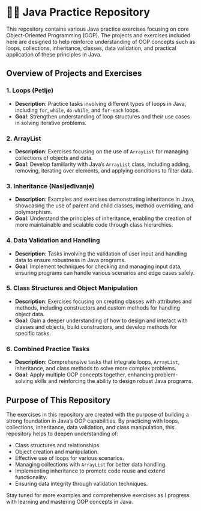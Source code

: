 # 🧑‍💻 Java Practice Repository

This repository contains various Java practice exercises focusing on core Object-Oriented Programming (OOP). The projects and exercises included here are designed to help reinforce understanding of OOP concepts such as loops, collections, inheritance, classes, data validation, and practical application of these principles in Java.

## Overview of Projects and Exercises

### 1. Loops (Petlje)
- **Description**: Practice tasks involving different types of loops in Java, including `for`, `while`, `do-while`, and `for-each` loops.
- **Goal**: Strengthen understanding of loop structures and their use cases in solving iterative problems.

### 2. ArrayList
- **Description**: Exercises focusing on the use of `ArrayList` for managing collections of objects and data.
- **Goal**: Develop familiarity with Java’s `ArrayList` class, including adding, removing, iterating over elements, and applying conditions to filter data.

### 3. Inheritance (Nasljeđivanje)
- **Description**: Examples and exercises demonstrating inheritance in Java, showcasing the use of parent and child classes, method overriding, and polymorphism.
- **Goal**: Understand the principles of inheritance, enabling the creation of more maintainable and scalable code through class hierarchies.

### 4. Data Validation and Handling
- **Description**: Tasks involving the validation of user input and handling data to ensure robustness in Java programs.
- **Goal**: Implement techniques for checking and managing input data, ensuring programs can handle various scenarios and edge cases safely.

### 5. Class Structures and Object Manipulation
- **Description**: Exercises focusing on creating classes with attributes and methods, including constructors and custom methods for handling object data.
- **Goal**: Gain a deeper understanding of how to design and interact with classes and objects, build constructors, and develop methods for specific tasks.

### 6. Combined Practice Tasks
- **Description**: Comprehensive tasks that integrate loops, `ArrayList`, inheritance, and class methods to solve more complex problems.
- **Goal**: Apply multiple OOP concepts together, enhancing problem-solving skills and reinforcing the ability to design robust Java programs.

## Purpose of This Repository
The exercises in this repository are created with the purpose of building a strong foundation in Java’s OOP capabilities. By practicing with loops, collections, inheritance, data validation, and class manipulation, this repository helps to deepen understanding of:
- Class structures and relationships.
- Object creation and manipulation.
- Effective use of loops for various scenarios.
- Managing collections with `ArrayList` for better data handling.
- Implementing inheritance to promote code reuse and extend functionality.
- Ensuring data integrity through validation techniques.

Stay tuned for more examples and comprehensive exercises as I progress with learning and mastering OOP concepts in Java.
